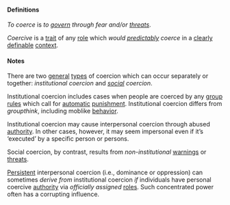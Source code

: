 #### Definitions

*To coerce* is *to [govern](https://github.com/inclusiveorg/iott/blob/master/terms/govern) through fear and/or [threats](https://github.com/gcassel/Modular-Organization-Terminology/blob/master/terms/threat.md)*. 

*Coercive* is a [trait](https://github.com/gcassel/Modular-Organization-Terminology/blob/master/terms/trait.md) of any [role](https://github.com/gcassel/Modular-Organization-Terminology/blob/master/terms/role.md) which *would [predictably](https://github.com/gcassel/Modular-Organization-Terminology/blob/master/terms/predict.md) coerce* in a [clearly](https://github.com/gcassel/Modular-Organization-Terminology/blob/master/terms/clarify.md) [definable](https://github.com/gcassel/Modular-Organization-Terminology/blob/master/terms/define.md) [context](https://github.com/gcassel/Modular-Organization-Terminology/blob/master/terms/context.md).
 
#### Notes

There are two [general](https://github.com/gcassel/Modular-Organization-Terminology/blob/master/terms/generic.md) [types](https://github.com/gcassel/Modular-Organization-Terminology/blob/master/terms/type.md) of coercion which can occur separately or together: *institutional coercion* and *[social](https://github.com/gcassel/Modular-Organization-Terminology/blob/master/terms/social.md) coercion*. 

Institutional coercion includes cases when people are coerced by any [group](https://github.com/gcassel/Modular-Organization-Terminology/blob/master/terms/group.md) [rules](https://github.com/gcassel/Modular-Organization-Terminology/blob/master/terms/rule.md) which call for [automatic](https://github.com/gcassel/Modular-Organization-Terminology/blob/master/terms/automate.md) [punishment](https://github.com/gcassel/Modular-Organization-Terminology/blob/master/terms/punishment.md).  Institutional coercion differs from *groupthink*, including moblike [behavior](https://github.com/gcassel/Modular-Organization-Terminology/blob/master/terms/behave.md).

Institutional coercion may cause interpersonal coercion through abused [authority](https://github.com/gcassel/Modular-Organization-Terminology/blob/master/terms/authority.md).  In other cases, however, it may seem impersonal even if it’s ‘executed’ by a specific person or persons. 

Social coercion, by contrast, results from *non-institutional* [warnings](https://github.com/gcassel/Modular-Organization-Terminology/blob/master/terms/warning.md) or [threats](https://github.com/gcassel/Modular-Organization-Terminology/blob/master/terms/threat.md).

[Persistent](https://github.com/gcassel/Modular-Organization-Terminology/blob/master/terms/persist.md) interpersonal coercion (i.e., dominance or oppression) can sometimes *derive from* institutional coercion *if* individuals have personal coercive [authority](https://github.com/gcassel/Modular-Organization-Terminology/blob/master/terms/authority.md) via *officially* *assigned* [roles](https://github.com/gcassel/Modular-Organization-Terminology/blob/master/terms/role.md).  Such concentrated power often has a corrupting influence. 
